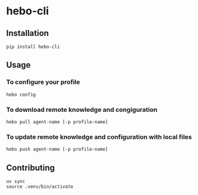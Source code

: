 # hebo-cli

## Installation

```
pip install hebo-cli
```

## Usage

### To configure your profile

```
hebo config
```

### To download remote knowledge and congiguration

```
hebo pull agent-name [-p profile-name]
```

### To update remote knowledge and configuration with local files

```
hebo push agent-name [-p profile-name]
```

## Contributing

```
uv sync
source .venv/bin/activate
```